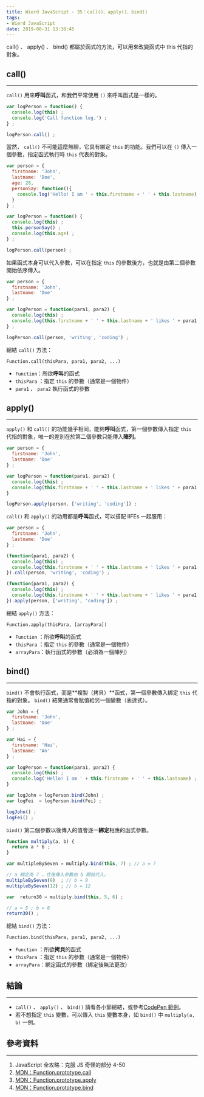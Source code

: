 ```yaml
---
title: Wierd JavaScript - 35：call()、apply()、bind()
tags:
- Wierd JavaScript
date: 2019-08-31 13:38:45
---
```


call() 、 apply() 、 bind() 都屬於函式的方法，可以用來改變函式中 this 代指的對象。

<!-- more -->

## call()
---

`call()` 用來**呼叫**函式，和我們平常使用 `()` 來呼叫函式是一樣的。

```javascript
var logPerson = function() {
  console.log(this) ;
  console.log('Call function log.') ;
} ;

logPerson.call() ;
```

當然， `call()` 不可能這麼無聊，它具有綁定 `this` 的功能。我們可以在 `()` 傳入一個參數，指定函式執行時 `this` 代表的對象。

```javascript
var person = {
  firstname: 'John',
  lastname: 'Doe',
  age: 28,
  personSay: function(){
    console.log('Hello! I am ' + this.firstname + ' ' + this.lastname) ;
  }
} ;

var logPerson = function() {
  console.log(this) ;
  this.personSay() ;
  console.log(this.age) ;
} ;

logPerson.call(person) ;
```

如果函式本身可以代入參數，可以在指定 `this` 的參數後方，也就是由第二個參數開始依序傳入。

```javascript
var person = {
  firstname: 'John',
  lastname: 'Doe'
} ;

var logPerson = function(para1, para2) {
  console.log(this) ;
  console.log(this.firstname + ' ' + this.lastname + ' likes ' + para1 + ' and ' + para2) ;
} ;

logPerson.call(person, 'writing', 'coding') ;
```

總結 `call()` 方法：

`Function.call(thisPara, para1, para2, ...)`

* `Function`：所欲**呼叫**的函式
* `thisPara` ：指定 `this` 的參數（通常是一個物件）
* `para1` 、 `para2` 執行函式的參數



## apply()
---

`apply()` 和 `call()` 的功能幾乎相同，能夠**呼叫**函式，第一個參數傳入指定 `this` 代指的對象，唯一的差別在於第二個參數只能傳入**陣列**。

```javascript
var person = {
  firstname: 'John',
  lastname: 'Doe'
} ;

var logPerson = function(para1, para2) {
  console.log(this) ;
  console.log(this.firstname + ' ' + this.lastname + ' likes ' + para1 + ' and ' + para2) ;
}

logPerson.apply(person, ['writing', 'coding']) ;
```

`call()` 和 `apply()` 的功用都是**呼叫**函式，可以搭配 IIFEs 一起服用：

```javascript
var person = {
  firstname: 'John',
  lastname: 'Doe'
} ;

(function(para1, para2) {
  console.log(this) ;
  console.log(this.firstname + ' ' + this.lastname + ' likes ' + para1 + ' and ' + para2) ;
}).call(person, 'writing', 'coding') ;

(function(para1, para2) {
  console.log(this) ;
  console.log(this.firstname + ' ' + this.lastname + ' likes ' + para1 + ' and ' + para2) ;
}).apply(person, ['writing', 'coding']) ;
```

總結 `apply()` 方法：

`Function.apply(thisPara, [arrayPara])`

* `Function` ：所欲**呼叫**的函式
* `thisPara` ：指定 `this` 的參數（通常是一個物件）
* `arrayPara`：執行函式的參數（必須為一個陣列）



## bind()
---

`bind()` 不會執行函式，而是**複製（拷貝）**函式，第一個參數傳入綁定 `this` 代指的對象。 `bind()` 結果通常會賦值給另一個變數（表達式）。

```javascript
var John = {
  firstname: 'John',
  lastname: 'Doe'
} ;

var Hai = {
  firstname: 'Hai',
  lastname: 'An'
} ;

var logPerson = function(para1, para2) {
  console.log(this) ;
  console.log('Hello! I am ' + this.firstname + ' ' + this.lastname) ;
}

var logJohn = logPerson.bind(John) ;
var logFei  = logPerson.bind(Fei) ;

logJohn() ;
logFei() ;
```

`bind()` 第二個參數以後傳入的值會逐一**綁定**相應的函式參數。

```javascript
function multiply(a, b) {
  return a * b ;
}

var multipleBySeven = multiply.bind(this, 7) ; // a = 7

// a 綁定為 7 ，往後傳入參數由 b 開始代入。
multipleBySeven(9)  ; // b = 9
multipleBySeven(12) ; // b = 12 

var  return30 = multiply.bind(this, 5, 6) ;

// a = 5 ; b = 6
return30() ;
```

總結 `bind()` 方法：

`Function.bind(thisPara, para1, para2, ...)`

* `Function` ：所欲**拷貝**的函式
* `thisPara` ：指定 `this` 的參數（通常是一個物件）
* `arrayPara`：綁定函式的參數（綁定後無法更改）



## 結論
---
* `call()` 、 `apply()` 、 `bind()` 請看各小節總結，或參考[CodePen 範例](https://codepen.io/luffy-chen/pen/yLNJgEB?editors=0011)。
* 若不想指定 `this` 變數，可以傳入 `this` 變數本身，如 `bind()` 中 `multiply(a, b)` 一例。

## 參考資料
---
1. JavaScript 全攻略：克服 JS 奇怪的部分 4-50
2. [MDN：Function.prototype.call](https://developer.mozilla.org/zh-TW/docs/Web/JavaScript/Reference/Global_Objects/Function/call)
3. [MDN：Function.prototype.apply](https://developer.mozilla.org/zh-TW/docs/Web/JavaScript/Reference/Global_Objects/Function/apply)
4. [MDN：Function.prototype.bind](https://developer.mozilla.org/zh-TW/docs/Web/JavaScript/Reference/Global_Objects/Function/bind)


